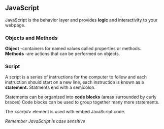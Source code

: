 ## JavaScript

JavaScript is the behavior layer and provides **logic** and interactivity to your webpage.

### Objects and Methods

**Object** -containers for named values called properties or methods.
**Methods** -are actions that can be performed on objects.

### Script

A script is a series of instructions for the computer to follow and each instruction should start on a new line, each instruction is known as a **statement.** Statments end with a semicolon.

Statements can be organized into **code blocks** (areas surrounded by curly braces) Code blocks can be used to group together many more statements.

The <*script*> element is used with embed JavaScript code.

*Remember JavaScript is case sensitive*

